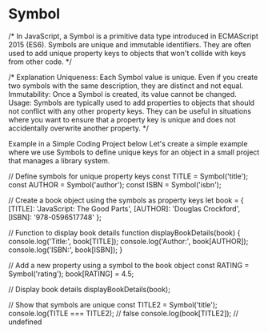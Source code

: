 # Symbol

/* In JavaScript, a Symbol is a primitive data type introduced in ECMAScript 2015 (ES6). Symbols are unique and immutable identifiers. They are often used to add unique property keys to objects that won't collide with keys from other code. */

/*
Explanation
Uniqueness: Each Symbol value is unique. Even if you create two symbols with the same description, they are distinct and not equal.
Immutability: Once a Symbol is created, its value cannot be changed.
Usage: Symbols are typically used to add properties to objects that should not conflict with any other property keys. They can be useful in situations where you want to ensure that a property key is unique and does not accidentally overwrite another property. 
*/

Example in a Simple Coding Project below
Let's create a simple example where we use Symbols to define unique keys for an object in a small project that manages a library system.

// Define symbols for unique property keys
const TITLE = Symbol('title');
const AUTHOR = Symbol('author');
const ISBN = Symbol('isbn');

// Create a book object using the symbols as property keys
let book = {
    [TITLE]: 'JavaScript: The Good Parts',
    [AUTHOR]: 'Douglas Crockford',
    [ISBN]: '978-0596517748'
};

// Function to display book details
function displayBookDetails(book) {
    console.log('Title:', book[TITLE]);
    console.log('Author:', book[AUTHOR]);
    console.log('ISBN:', book[ISBN]);
}

// Add a new property using a symbol to the book object
const RATING = Symbol('rating');
book[RATING] = 4.5;

// Display book details
displayBookDetails(book);

// Show that symbols are unique
const TITLE2 = Symbol('title');
console.log(TITLE === TITLE2); // false
console.log(book[TITLE2]); // undefined


